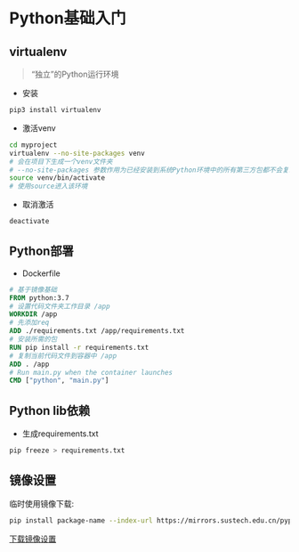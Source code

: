 # Python基础入门

## virtualenv
> “独立”的Python运行环境
- 安装
```bash
pip3 install virtualenv
```
- 激活venv
```bash
cd myproject
virtualenv --no-site-packages venv
# 会在项目下生成一个venv文件夹
# --no-site-packages 参数作用为已经安装到系统Python环境中的所有第三方包都不会复制过来
source venv/bin/activate 
# 使用source进入该环境
```
- 取消激活
```bash
deactivate
```

## Python部署
- Dockerfile
```dockerfile
# 基于镜像基础
FROM python:3.7
# 设置代码文件夹工作目录 /app
WORKDIR /app
# 先添加req
ADD ./requirements.txt /app/requirements.txt
# 安装所需的包
RUN pip install -r requirements.txt
# 复制当前代码文件到容器中 /app
ADD . /app
# Run main.py when the container launches
CMD ["python", "main.py"]
```

## Python lib依赖
- 生成requirements.txt
```bash
pip freeze > requirements.txt
```

## 镜像设置
临时使用镜像下载:
```bash
pip install package-name --index-url https://mirrors.sustech.edu.cn/pypi/web/simple

```

[下载镜像设置](https://mirrors.sustech.edu.cn/help/pypi.html#_2-configure-index-url)